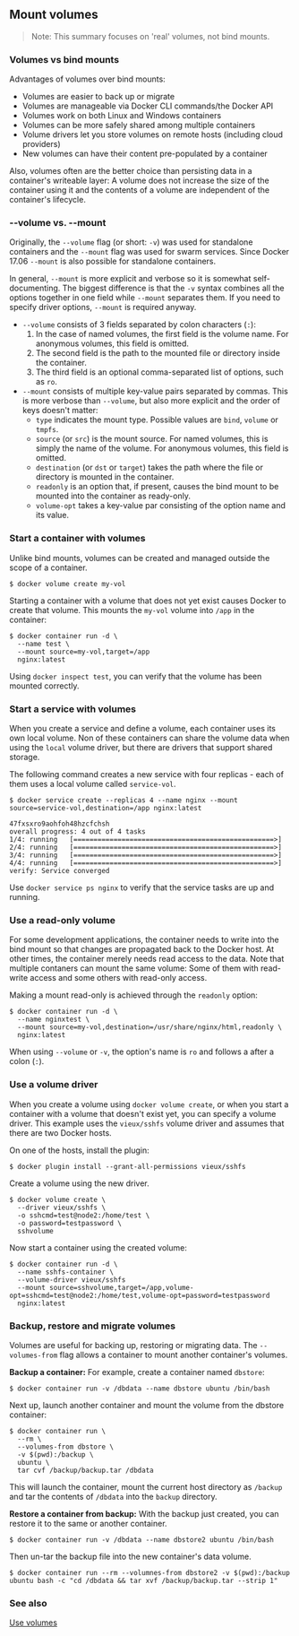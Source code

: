 ## Mount volumes

> Note: This summary focuses on 'real' volumes, not bind mounts.

### Volumes vs bind mounts

Advantages of volumes over bind mounts:
* Volumes are easier to back up or migrate
* Volumes are manageable via Docker CLI commands/the Docker API
* Volumes work on both Linux and Windows containers
* Volumes can be more safely shared among multiple containers
* Volume drivers let you store volumes on remote hosts (including cloud providers)
* New volumes can have their content pre-populated by a container

Also, volumes often are the better choice than persisting data in a container's writeable layer: A volume does not increase the size of the container using it and the contents of a volume are independent of the container's lifecycle.

### --volume vs. --mount

Originally, the `--volume` flag (or short: `-v`) was used for standalone containers and the `--mount` flag was used for swarm services. Since Docker 17.06 `--mount` is also possible for standalone containers.

In general, `--mount` is more explicit and verbose so it is somewhat self-documenting. The biggest difference is that the `-v` syntax combines all the options together in one field while `--mount` separates them. If you need to specify driver options, `--mount` is required anyway.

* `--volume` consists of 3 fields separated by colon characters (`:`):
    1. In the case of named volumes, the first field is the volume name. For anonymous volumes, this field is omitted.
    2. The second field is the path to the mounted file or directory inside the container.
    3. The third field is an optional comma-separated list of options, such as `ro`.
* `--mount` consists of multiple key-value pairs separated by commas. This is more verbose than `--volume`, but also more explicit and the order of keys doesn't matter:
    * `type` indicates the mount type. Possible values are `bind`, `volume` or `tmpfs`.
    * `source` (or `src`) is the mount source. For named volumes, this is simply the name of the volume. For anonymous volumes, this field is omitted.
    * `destination` (or `dst` or `target`) takes the path where the file or directory is mounted in the container.
    * `readonly` is an option that, if present, causes the bind mount to be mounted into the container as ready-only.
    * `volume-opt` takes a key-value par consisting of the option name and its value.
    
### Start a container with volumes

Unlike bind mounts, volumes can be created and managed outside the scope of a container.

```shell script
$ docker volume create my-vol
```

Starting a container with a volume that does not yet exist causes Docker to create that volume. This mounts the `my-vol` volume into `/app` in the container:

```shell script
$ docker container run -d \
  --name test \
  --mount source=my-vol,target=/app
  nginx:latest
```

Using `docker inspect test`, you can verify that the volume has been mounted correctly.

### Start a service with volumes

When you create a service and define a volume, each container uses its own local volume. Non of these containers can share the volume data when using the `local` volume driver, but there are drivers that support shared storage.

The following command creates a new service with four replicas - each of them uses a local volume called `service-vol`.

```shell script
$ docker service create --replicas 4 --name nginx --mount source=service-vol,destination=/app nginx:latest

47fxsxro9aohfoh48hzcfchsh
overall progress: 4 out of 4 tasks 
1/4: running   [==================================================>] 
2/4: running   [==================================================>] 
3/4: running   [==================================================>] 
4/4: running   [==================================================>] 
verify: Service converged
```

Use `docker service ps nginx` to verify that the service tasks are up and running.

### Use a read-only volume

For some development applications, the container needs to write into the bind mount so that changes are propagated back to the Docker host. At other times, the container merely needs read access to the data. Note that multiple contaners can mount the same volume: Some of them with read-write access and some others with read-only access.

Making a mount read-only is achieved through the `readonly` option:

```shell script
$ docker container run -d \
  --name nginxtest \
  --mount source=my-vol,destination=/usr/share/nginx/html,readonly \
  nginx:latest
```

When using `--volume` or `-v`, the option's name is `ro` and follows a after a colon (`:`).

### Use a volume driver

When you create a volume using `docker volume create`, or when you start a container with a volume that doesn't exist yet, you can specify a volume driver. This example uses the `vieux/sshfs` volume driver and assumes that there are two Docker hosts.

On one of the hosts, install the plugin:

```shell script
$ docker plugin install --grant-all-permissions vieux/sshfs
```

Create a volume using the new driver.

```shell script
$ docker volume create \
  --driver vieux/sshfs \
  -o sshcmd=test@node2:/home/test \
  -o password=testpassword \
  sshvolume
```

Now start a container using the created volume:

```shell script
$ docker container run -d \
  --name sshfs-container \
  --volume-driver vieux/sshfs
  --mount source=sshvolume,target=/app,volume-opt=sshcmd=test@node2:/home/test,volume-opt=password=testpassword
  nginx:latest
```

### Backup, restore and migrate volumes

Volumes are useful for backing up, restoring or migrating data. The `--volumes-from` flag allows a container to mount another container's volumes.

**Backup a container:** For example, create a container named `dbstore`:

```shell script
$ docker container run -v /dbdata --name dbstore ubuntu /bin/bash
```

Next up, launch another container and mount the volume from the dbstore container:

```shell script
$ docker container run \
  --rm \
  --volumes-from dbstore \
  -v $(pwd):/backup \
  ubuntu \
  tar cvf /backup/backup.tar /dbdata
```

This will launch the container, mount the current host directory as `/backup` and tar the contents of `/dbdata` into the `backup` directory.

**Restore a container from backup:** With the backup just created, you can restore it to the same or another container.

```shell script
$ docker container run -v /dbdata --name dbstore2 ubuntu /bin/bash
```

Then un-tar the backup file into the new container's data volume.

```shell script
$ docker container run --rm --volumnes-from dbstore2 -v $(pwd):/backup ubuntu bash -c "cd /dbdata && tar xvf /backup/backup.tar --strip 1"
```

### See also

[Use volumes](https://docs.docker.com/storage/volumes/#start-a-container-with-a-volume)
